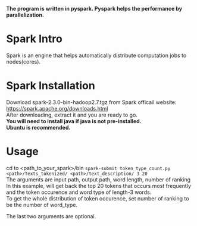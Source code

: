 **The program is written in pyspark. Pyspark helps the performance by parallelization.**

# Spark Intro
Spark is an engine that helps automatically distribute computation jobs to nodes(cores).

# Spark Installation
Download spark-2.3.0-bin-hadoop2.7.tgz from Spark officail website: https://spark.apache.org/downloads.html  
After downloading, extract it and you are ready to go.  
**You will need to install java if java is not pre-installed.**  
**Ubuntu is recommended.**

# Usage
cd to <path_to_your_spark>/bin
`spark-submit token_type_count.py <path>/Texts_tokenized/ <path>/text_description/ 3 20`   
The arguments are input path, output path, word length, number of ranking  
In this example, will get back the top 20 tokens that occurs most frequently  
and the token occurence and word type of length-3 words.  
To get the whole distribution of token occurence, set number of ranking to be the number of word_type.  

The last two arguments are optional.
